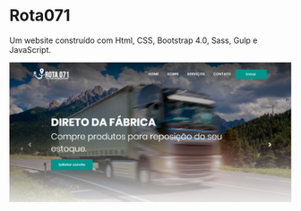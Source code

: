 # Rota071
Um website construído com Html, CSS, Bootstrap 4.0, Sass, Gulp e JavaScript. 

<a  href="#" rel="rota071"><img src="design/home.PNG" style="max-width:100%;"></a>


